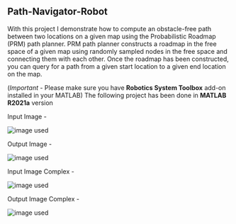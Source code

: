 ## Path-Navigator-Robot
With this project I demonstrate how to compute an obstacle-free path between two locations on a given
map using the Probabilistic Roadmap (PRM) path planner. PRM path planner constructs a roadmap in
the free space of a given map using randomly sampled nodes in the free space and connecting them
with each other. Once the roadmap has been constructed, you can query for a path from a given start location to a given end location on the map.

(*Important* - Please make sure you have **Robotics System Toolbox** add-on installed in your MATLAB)
The following project has been done in **MATLAB R2021a** version 

Input Image - 

![image used](https://github.com/souvik0306/Path-Navigator-Robot/blob/master/Input_Path_1.jpg?raw=true)

Output Image - 

![image used](https://github.com/souvik0306/Path-Navigator-Robot/blob/master/Output_Path_1.jpg?raw=true)

Input Image Complex - 

![image used](https://github.com/souvik0306/Path-Navigator-Robot/blob/master/Input_Path_Complex_1.jpg?raw=true)

Output Image Complex - 

![image used](https://github.com/souvik0306/Path-Navigator-Robot/blob/master/Output_Path_Complex_1.jpg?raw=true)


